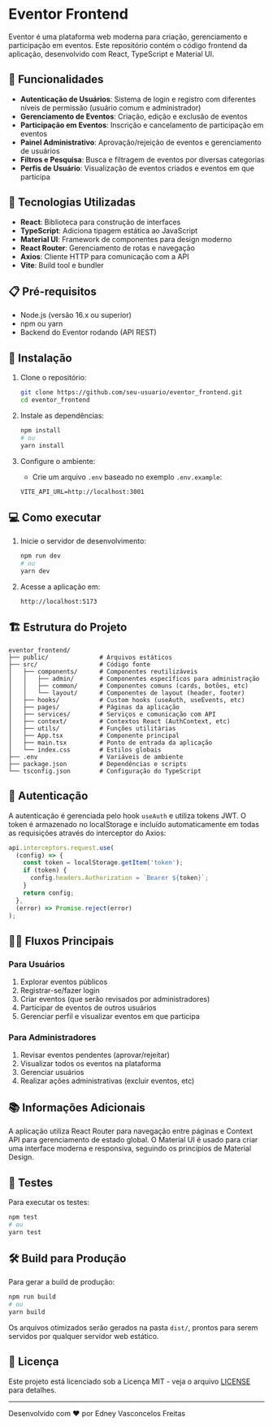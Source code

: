# Eventor Frontend

Eventor é uma plataforma web moderna para criação, gerenciamento e participação em eventos. Este repositório contém o código frontend da aplicação, desenvolvido com React, TypeScript e Material UI.

## 🚀 Funcionalidades

- **Autenticação de Usuários**: Sistema de login e registro com diferentes níveis de permissão (usuário comum e administrador)
- **Gerenciamento de Eventos**: Criação, edição e exclusão de eventos
- **Participação em Eventos**: Inscrição e cancelamento de participação em eventos
- **Painel Administrativo**: Aprovação/rejeição de eventos e gerenciamento de usuários
- **Filtros e Pesquisa**: Busca e filtragem de eventos por diversas categorias
- **Perfis de Usuário**: Visualização de eventos criados e eventos em que participa

## 🧰 Tecnologias Utilizadas

- **React**: Biblioteca para construção de interfaces
- **TypeScript**: Adiciona tipagem estática ao JavaScript
- **Material UI**: Framework de componentes para design moderno
- **React Router**: Gerenciamento de rotas e navegação
- **Axios**: Cliente HTTP para comunicação com a API
- **Vite**: Build tool e bundler

## 📋 Pré-requisitos

- Node.js (versão 16.x ou superior)
- npm ou yarn
- Backend do Eventor rodando (API REST)

## 🔧 Instalação

1. Clone o repositório:
   ```bash
   git clone https://github.com/seu-usuario/eventor_frontend.git
   cd eventor_frontend
   ```

2. Instale as dependências:
   ```bash
   npm install
   # ou
   yarn install
   ```

3. Configure o ambiente:
   - Crie um arquivo `.env` baseado no exemplo `.env.example`:
   ```
   VITE_API_URL=http://localhost:3001
   ```

## 💻 Como executar

1. Inicie o servidor de desenvolvimento:
   ```bash
   npm run dev
   # ou
   yarn dev
   ```

2. Acesse a aplicação em:
   ```
   http://localhost:5173
   ```

## 🏗️ Estrutura do Projeto

```
eventor_frontend/
├── public/              # Arquivos estáticos
├── src/                 # Código fonte
│   ├── components/      # Componentes reutilizáveis
│   │   ├── admin/       # Componentes específicos para administração
│   │   ├── common/      # Componentes comuns (cards, botões, etc)
│   │   └── layout/      # Componentes de layout (header, footer)
│   ├── hooks/           # Custom hooks (useAuth, useEvents, etc)
│   ├── pages/           # Páginas da aplicação
│   ├── services/        # Serviços e comunicação com API
│   ├── context/         # Contextos React (AuthContext, etc)
│   ├── utils/           # Funções utilitárias
│   ├── App.tsx          # Componente principal
│   ├── main.tsx         # Ponto de entrada da aplicação
│   └── index.css        # Estilos globais
├── .env                 # Variáveis de ambiente
├── package.json         # Dependências e scripts
└── tsconfig.json        # Configuração do TypeScript
```

## 🔐 Autenticação

A autenticação é gerenciada pelo hook `useAuth` e utiliza tokens JWT. O token é armazenado no localStorage e incluído automaticamente em todas as requisições através do interceptor do Axios:

```typescript
api.interceptors.request.use(
  (config) => {
    const token = localStorage.getItem('token');
    if (token) {
      config.headers.Authorization = `Bearer ${token}`;
    }
    return config;
  },
  (error) => Promise.reject(error)
);
```

## 👩‍💻 Fluxos Principais

### Para Usuários
1. Explorar eventos públicos
2. Registrar-se/fazer login
3. Criar eventos (que serão revisados por administradores)
4. Participar de eventos de outros usuários
5. Gerenciar perfil e visualizar eventos em que participa

### Para Administradores
1. Revisar eventos pendentes (aprovar/rejeitar)
2. Visualizar todos os eventos na plataforma
3. Gerenciar usuários
4. Realizar ações administrativas (excluir eventos, etc)

## 📚 Informações Adicionais

A aplicação utiliza React Router para navegação entre páginas e Context API para gerenciamento de estado global. O Material UI é usado para criar uma interface moderna e responsiva, seguindo os princípios de Material Design.

## 🧪 Testes

Para executar os testes:
```bash
npm test
# ou
yarn test
```

## 🛠️ Build para Produção

Para gerar a build de produção:
```bash
npm run build
# ou
yarn build
```

Os arquivos otimizados serão gerados na pasta `dist/`, prontos para serem servidos por qualquer servidor web estático.

## 📄 Licença

Este projeto está licenciado sob a Licença MIT - veja o arquivo [LICENSE](LICENSE.txt) para detalhes.

---

Desenvolvido com ❤️ por Edney Vasconcelos Freitas